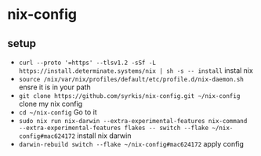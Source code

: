 # nix-config

## setup

- `curl --proto '=https' --tlsv1.2 -sSf -L https://install.determinate.systems/nix | sh -s -- install` instal nix
- `source /nix/var/nix/profiles/default/etc/profile.d/nix-daemon.sh` ensre it is in your path
- `git clone https://github.com/syrkis/nix-config.git ~/nix-config` clone my nix config
- `cd ~/nix-config` Go to it
- `sudo nix run nix-darwin --extra-experimental-features nix-command  --extra-experimental-features flakes -- switch --flake ~/nix-config#mac624172` install nix darwin
- `darwin-rebuild switch --flake ~/nix-config#mac624172` apply config
